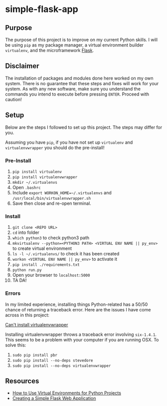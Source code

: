 # simple-flask-app

## Purpose

The purpose of this project is to improve on my current Python skills. I will be using `pip` as my package manager, a virtual environment builder `virtualenv`, and the microframework [Flask](https://github.com/pallets/flask).

## Disclaimer

The installation of packages and modules done here worked on my own system. There is no guarantee that these steps and fixes will work for your system. As with any new software, make sure you understand the commands you intend to execute before pressing `ENTER`. Proceed with caution!

## Setup

Below are the steps I followed to set up this project. The steps may differ for you.

Assuming you have `pip`, if you have not set up `virtualenv` and `virtualenvwrapper` you should do the pre-install!

### Pre-Install

1. `pip install virtualenv`
1. `pip install virtualenvwrapper`
1. `mkdir ~/.virtualenvs`
1. Open `.bashrc`
1. Include `export WORKON_HOME=~/.virtualenvs` and `/usr/local/bin/virtualenvwrapper.sh`
1. Save then close and re-open terminal.

### Install

1. `git clone <REPO URL>`
1. `cd` into folder
1. `which python3` to check python3 path
1. `mkvirtualenv --python=<PYTHON3 PATH> <VIRTUAL ENV NAME || py_env>` to create virtual environment
1. `ls -l ~/.virtualenvs/` to check it has been created
1. `workon <VIRTUAL ENV NAME || py_env>` to activate it
1. `pip install ./requirements.txt`
1. `python run.py`
1. Open your browser to `localhost:5000`
1. TA DA!

### Errors

In my limited experience, installing things Python-related has a 50/50 chance of returning a traceback error. Here are the issues I have come across in this project:

[Can't install virtualenvwrapper](https://stackoverflow.com/questions/32086631/cant-install-virtualenvwrapper-on-osx-10-11-el-capitan)

Installing virtualenvwrapper throws a traceback error involving `six-1.4.1`. This seems to be a problem with your computer if you are running OSX. To solve this:

1. `sudo pip install pbr`
1. `sudo pip install --no-deps stevedore`
1. `sudo pip install --no-deps virtualenvwrapper`

## Resources
- [How to Use Virtual Environments for Python Projects](http://www.patricksoftwareblog.com/how-to-use-virtual-environments-for-python-projects/)
- [Creating a Simple Flask Web Application](http://www.patricksoftwareblog.com/creating-a-simple-flask-web-application/)